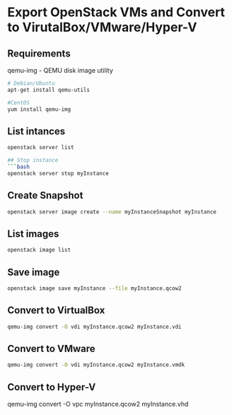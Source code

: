 # Export OpenStack VMs and Convert to VirutalBox/VMware/Hyper-V

## Requirements
qemu-img - QEMU disk image utility
```bash
# Debian/Ubuntu
apt-get install qemu-utils

#CentOS
yum install qemu-img
```

## List intances
```bash
openstack server list

## Stop instance
```bash
openstack server stop myInstance
```

## Create Snapshot
```bash
openstack server image create --name myInstanceSnapshot myInstance
```

## List images
```bash
openstack image list
```

## Save image
```bash
openstack image save myInstance --file myInstance.qcow2
```

## Convert to VirtualBox
```bash
qemu-img convert -O vdi myInstance.qcow2 myInstance.vdi
```

## Convert to VMware
```bash
qemu-img convert -O vdi myInstance.qcow2 myInstance.vmdk
```

## Convert to Hyper-V
qemu-img convert -O vpc myInstance.qcow2 myInstance.vhd

